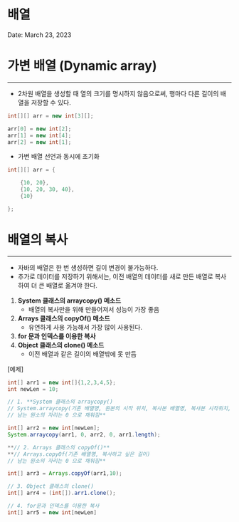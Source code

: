 # 배열

Date: March 23, 2023

# 가변 배열 (Dynamic array)

---

- 2차원 배열을 생성할 때 열의 크기를 명시하지 않음으로써, 행마다 다른 길이의 배열을 저장할 수 있다.

```java
int[][] arr = new int[3][];

arr[0] = new int[2];
arr[1] = new int[4];
arr[2] = new int[1];
```

- 가변 배열 선언과 동시에 초기화

```java
int[][] arr = {

    {10, 20},
    {10, 20, 30, 40},
    {10}

};
```

# 배열의 복사

---

- 자바의 배열은 한 번 생성하면 길이 변경이 불가능하다.
- 추가로 데이터를 저장하기 위해서는, 이전 배열의 데이터를 새로 만든 배열로 복사하여 더 큰 배열로 옮겨야 한다.

1. **System 클래스의 arraycopy() 메소드**
    - 배열의 복사만을 위해 만들어져서 성능이 가장 좋음
2. **Arrays 클래스의 copyOf() 메소드**
    - 유연하게 사용 가능해서 가장 많이 사용된다.
3. **for 문과 인덱스를 이용한 복사**
4. **Object 클래스의 clone() 메소드**
    - 이전 배열과 같은 길이의 배열밖에 못 만듬

[예제]

```java
int[] arr1 = new int[]{1,2,3,4,5};
int newLen = 10;

// 1. **System 클래스의 arraycopy()
// System.arraycopy(기존 배열명, 원본의 시작 위치, 복사본 배열명, 복사본 시작위치, 복사개수)
// 남는 원소의 자리는 0 으로 채워짐**

int[] arr2 = new int[newLen];
System.arraycopy(arr1, 0, arr2, 0, arr1.length);

**// 2. Arrays 클래스의 copyOf()**
**// Arrays.copyOf(기존 배열명, 복사하고 싶은 길이)
// 남는 원소의 자리는 0 으로 채워짐**

int[] arr3 = Arrays.copyOf(arr1,10);

// 3. Object 클래스의 clone() 
int[] arr4 = (int[]).arr1.clone();

// 4. for문과 인덱스를 이용한 복사
int[] arr5 = new int[newLen]
```